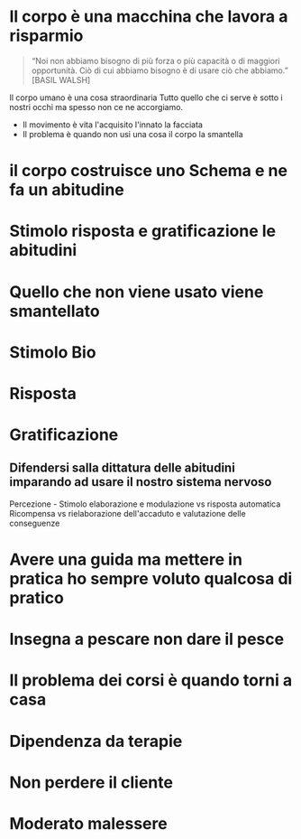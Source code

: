 # Il corpo è una macchina che lavora a risparmio


> “Noi non abbiamo bisogno di più  forza o più capacità o di maggiori  opportunità. Ciò di cui abbiamo bisogno è di usare ciò che abbiamo.”  
[BASIL WALSH]

Il corpo umano è una cosa straordinaria
Tutto quello che ci serve è sotto i nostri occhi ma spesso non ce ne accorgiamo.

- Il movimento è vita l'acquisito l'innato la facciata
- Il problema è quando non usi una cosa il corpo la smantella

# il corpo costruisce uno Schema e ne fa un abitudine

# Stimolo risposta e gratificazione le abitudini


# Quello che non viene usato viene smantellato

# Stimolo Bio 
# Risposta  
# Gratificazione 

## Difendersi salla dittatura delle abitudini imparando ad usare il nostro sistema nervoso 
Percezione - Stimolo 
elaborazione e modulazione vs risposta automatica 
Ricompensa vs rielaborazione dell'accaduto e valutazione delle conseguenze


# Avere una guida ma mettere in pratica ho sempre voluto qualcosa di pratico 

# Insegna a pescare non dare il pesce

# Il problema dei corsi è quando torni a casa

# Dipendenza da terapie

# Non perdere il cliente 

# Moderato malessere
<!--stackedit_data:
eyJoaXN0b3J5IjpbMTgzNTM1MTkzMl19
-->